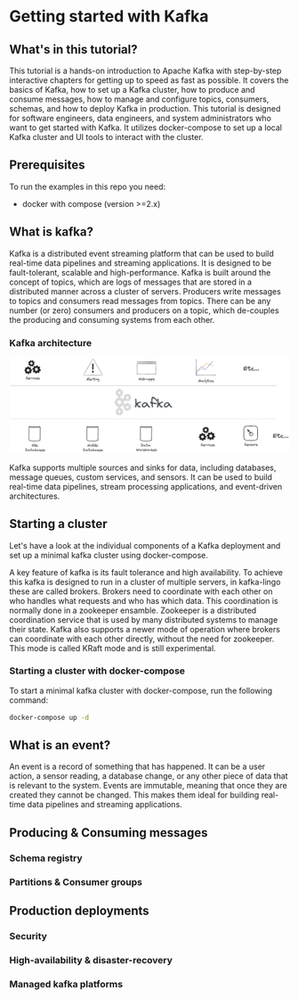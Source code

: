# Getting started with Kafka

## What's in this tutorial?
This tutorial is a hands-on introduction to Apache Kafka with step-by-step interactive chapters for getting up to speed as fast as possible. It covers the basics of Kafka, how to set up a Kafka cluster, how to produce and consume messages, how to manage and configure topics, consumers, schemas, and how to deploy Kafka in production.
This tutorial is designed for software engineers, data engineers, and system administrators who want to get started with Kafka. It utilizes docker-compose to set up a local Kafka cluster and UI tools to interact with the cluster.

## Prerequisites
To run the examples in this repo you need:
- docker with compose (version >=2.x)

## What is kafka?
Kafka is a distributed event streaming platform that can be used to build real-time data pipelines and streaming applications. It is designed to be fault-tolerant, scalable and high-performance.
Kafka is built around the concept of topics, which are logs of messages that are stored in a distributed manner across a cluster of servers. Producers write messages to topics and consumers read messages from topics. There can be any number (or zero) consumers and producers on a topic, which de-couples the producing and consuming systems from each other. 

### Kafka architecture
[![Kafka architecture](images/kafka_plane.png)](images/kafka_plane.png)

Kafka supports multiple sources and sinks for data, including databases, message queues, custom services, and sensors. It can be used to build real-time data pipelines, stream processing applications, and event-driven architectures.

## Starting a cluster
Let's have a look at the individual components of a Kafka deployment and set up a minimal kafka cluster using docker-compose.

A key feature of kafka is its fault tolerance and high availability. To achieve this kafka is designed to run in a cluster of multiple servers, in kafka-lingo these are called brokers. Brokers need to coordinate with each other on who handles what requests and who has which data. This coordination is normally done in a zookeeper ensamble. Zookeeper is a distributed coordination service that is used by many distributed systems to manage their state.
Kafka also supports a newer mode of operation where brokers can coordinate with each other directly, without the need for zookeeper. This mode is called KRaft mode and is still experimental.

### Starting a cluster with docker-compose
To start a minimal kafka cluster with docker-compose, run the following command:
```bash
docker-compose up -d 
```
## What is an event?
An event is a record of something that has happened. It can be a user action, a sensor reading, a database change, or any other piece of data that is relevant to the system. Events are immutable, meaning that once they are created they cannot be changed. This makes them ideal for building real-time data pipelines and streaming applications.

## Producing & Consuming messages

### Schema registry
### Partitions & Consumer groups

## Production deployments

### Security
### High-availability & disaster-recovery
### Managed kafka platforms
